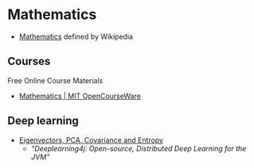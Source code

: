 # Mathematics

- [Mathematics](https://en.wikipedia.org/wiki/Mathematics) defined by Wikipedia

## Courses

Free Online Course Materials

- [Mathematics | MIT OpenCourseWare](https://ocw.mit.edu/courses/mathematics/)

## Deep learning

- [Eigenvectors, PCA, Covariance and Entropy](http://deeplearning4j.org/eigenvector)
  - _“Deeplearning4j: Open-source, Distributed Deep Learning for the JVM”_
